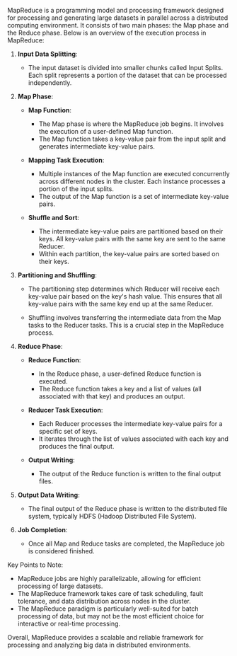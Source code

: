 MapReduce is a programming model and processing framework designed for processing and generating large datasets in parallel across a distributed computing environment. It consists of two main phases: the Map phase and the Reduce phase. Below is an overview of the execution process in MapReduce:

1. **Input Data Splitting**:

   - The input dataset is divided into smaller chunks called Input Splits. Each split represents a portion of the dataset that can be processed independently.

2. **Map Phase**:

   - **Map Function**:
     - The Map phase is where the MapReduce job begins. It involves the execution of a user-defined Map function.
     - The Map function takes a key-value pair from the input split and generates intermediate key-value pairs.

   - **Mapping Task Execution**:
     - Multiple instances of the Map function are executed concurrently across different nodes in the cluster. Each instance processes a portion of the input splits.
     - The output of the Map function is a set of intermediate key-value pairs.

   - **Shuffle and Sort**:
     - The intermediate key-value pairs are partitioned based on their keys. All key-value pairs with the same key are sent to the same Reducer.
     - Within each partition, the key-value pairs are sorted based on their keys.

3. **Partitioning and Shuffling**:

   - The partitioning step determines which Reducer will receive each key-value pair based on the key's hash value. This ensures that all key-value pairs with the same key end up at the same Reducer.

   - Shuffling involves transferring the intermediate data from the Map tasks to the Reducer tasks. This is a crucial step in the MapReduce process.

4. **Reduce Phase**:

   - **Reduce Function**:
     - In the Reduce phase, a user-defined Reduce function is executed.
     - The Reduce function takes a key and a list of values (all associated with that key) and produces an output.

   - **Reducer Task Execution**:
     - Each Reducer processes the intermediate key-value pairs for a specific set of keys.
     - It iterates through the list of values associated with each key and produces the final output.

   - **Output Writing**:
     - The output of the Reduce function is written to the final output files.

5. **Output Data Writing**:

   - The final output of the Reduce phase is written to the distributed file system, typically HDFS (Hadoop Distributed File System).

6. **Job Completion**:

   - Once all Map and Reduce tasks are completed, the MapReduce job is considered finished.

Key Points to Note:

- MapReduce jobs are highly parallelizable, allowing for efficient processing of large datasets.
- The MapReduce framework takes care of task scheduling, fault tolerance, and data distribution across nodes in the cluster.
- The MapReduce paradigm is particularly well-suited for batch processing of data, but may not be the most efficient choice for interactive or real-time processing.

Overall, MapReduce provides a scalable and reliable framework for processing and analyzing big data in distributed environments.
